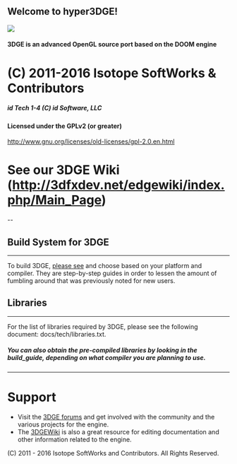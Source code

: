 Welcome to hyper3DGE!
---------------------

![](http://a.fsdn.com/con/app/proj/edge2/screenshots/327069.jpg)

#### 3DGE is an advanced OpenGL source port based on the DOOM engine

# (C) 2011-2016 Isotope SoftWorks & Contributors
##### id Tech 1-4 (C) id Software, LLC
#### Licensed under the GPLv2 (or greater)
http://www.gnu.org/licenses/old-licenses/gpl-2.0.en.html
# See our 3DGE Wiki (http://3dfxdev.net/edgewiki/index.php/Main_Page)
--

## Build System for 3DGE
---
To build 3DGE, [please see](../blob/master/build_guide) and choose
based on your platform and compiler. They are step-by-step guides
in order to lessen the amount of fumbling around that was previously
noted for new users.

## Libraries
---
For the list of libraries required by 3DGE, please see the
following document: docs/tech/libraries.txt.
##### You can also obtain the pre-compiled libraries by looking in the build_guide, depending on what compiler you are planning to use.

---

# Support
* Visit the [3DGE forums](http://tdgmods.net/smf) and get involved with the
community and the various projects for the engine.
* The [3DGEWiki](http://3dfxdev.net/edgewiki) is also a great resource for
editing documentation and other information related to the engine.

(C) 2011 - 2016 Isotope SoftWorks and Contributors. All Rights Reserved.
